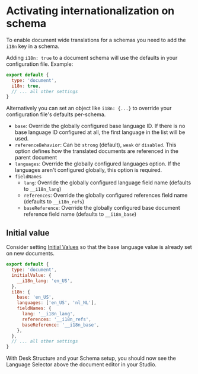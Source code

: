 # Activating internationalization on schema

To enable document wide translations for a schemas you need to add the `i18n` key in a schema.

Adding `i18n: true` to a document schema will use the defaults in your configuration file. Example:

```js
export default {
  type: 'document',
  i18n: true,
  // ... all other settings
}
```

Alternatively you can set an object like `i18n: {...}` to override your configuration file's defaults per-schema.

- `base`: Override the globally configured base language ID. If there is no base language ID configured at all, the first language in the list will be used.
- `referenceBehavior`: Can be `strong` (default), `weak` or `disabled`. This option defines how the translated documents are referenced in the parent document
- `languages`: Override the globally configured languages option. If the languages aren't configured globally, this option is required.
- `fieldNames`
  - `lang`: Override the globally configured language field name (defaults to `__i18n_lang`)
  - `references`: Override the globally configured references field name (defaults to `__i18n_refs`)
  - `baseReference`: Override the globally configured base document reference field name (defaults to `__i18n_base`)

## Initial value

Consider setting [Initial Values](https://www.sanity.io/guides/getting-started-with-initial-values-for-new-documents) so that the base language value is already set on new documents.

```js
export default {
  type: 'document',
  initialValue: {
    __i18n_lang: 'en_US',
  },
  i18n: {
    base: 'en_US',
    languages: ['en_US', 'nl_NL'],
    fieldNames: {
      lang: '__i18n_lang',
      references: '__i18n_refs',
      baseReference: '__i18n_base',
    },
  },
  // ... all other settings
}
```

With Desk Structure and your Schema setup, you should now see the Language Selector above the document editor in your Studio.
